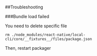 ##Troubleshooting

###Bundle load failed

You need to delete specific file

    rm ./node_modules/react-native/local-cli/core/__fixtures__/files/package.json
    
Then, restart packager
